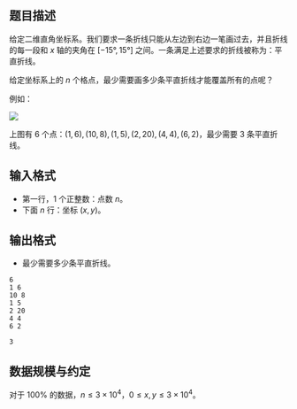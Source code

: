 ## 题目描述

给定二维直角坐标系。我们要求一条折线只能从左边到右边一笔画过去，并且折线的每一段和 $x$ 轴的夹角在 $[-15°, 15°]$ 之间。一条满足上述要求的折线被称为：平直折线。

给定坐标系上的 $n$ 个格点，最少需要画多少条平直折线才能覆盖所有的点呢？

例如：

![](file://pic1.png)

上图有 $6$ 个点：$(1, 6), (10, 8), (1, 5), (2, 20), (4, 4), (6, 2)$，最少需要 $3$ 条平直折线。

## 输入格式

- 第一行，$1$ 个正整数：点数 $n$。
- 下面 $n$ 行：坐标 $(x, y)$。

## 输出格式

- 最少需要多少条平直折线。

```input1
6
1 6
10 8
1 5
2 20
4 4
6 2
```

```output1
3
```

## 数据规模与约定

对于 $100\%$ 的数据，$n \le 3\times 10^4$，$0 \le x, y \le 3\times 10^4$。

